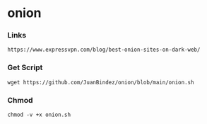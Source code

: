 # onion

### Links
    https://www.expressvpn.com/blog/best-onion-sites-on-dark-web/

### Get Script
    wget https://github.com/JuanBindez/onion/blob/main/onion.sh

### Chmod
    chmod -v +x onion.sh
